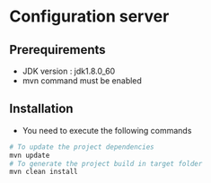 # Configuration server

## Prerequirements

 * JDK version : jdk1.8.0_60
 * mvn command must be enabled

## Installation

 * You need to execute the following commands
```bash
# To update the project dependencies
mvn update
# To generate the project build in target folder
mvn clean install
```
